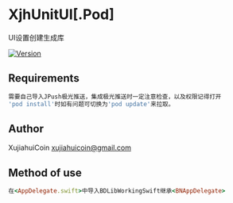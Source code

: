# XjhUnitUI[.Pod]
UI设置创建生成库


[![Version](https://github.com/xujiahuicoin/XjhUnitUI.svg?style=flat)](https://cocoapods.org/pods/XjhUnitUI)


## Requirements
```ruby
需要自己导入JPush极光推送，集成极光推送时一定注意检查，以及权限记得打开
'pod install'时如有问题可切换为'pod update'来拉取。
```

## Author

XujiahuiCoin    xujiahuicoin@gmail.com

## Method of use
```ruby
在<AppDelegate.swift>中导入BDLibWorkingSwift继承<BNAppDelegate> 
